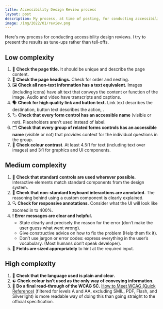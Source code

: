 ```yaml
---
title: Accessibility Design Review process
layout: post
description: My process, at time of posting, for conducting accessibility design reviews
image: /img/2022/01/review.png
---
```


Here's my process for conducting accessibility design reviews. I try to present the results as tune-ups rather than tell-offs.

## Low complexity

1. <span aria-hidden="true">🧭</span> **Check the page title.** It should be unique and describe the page content.
2. <span aria-hidden="true">🔡</span> **Check the page headings.** Check for order and nesting.
3. <span aria-hidden="true">🖼</span> **Check all non-text information has a text equivalent.** Images (including icons) have alt text that conveys the content or function of the image. Audio and video have transcripts and captions.
4. <span aria-hidden="true">🗣</span> **Check for high quality link and button text.** Link text describes the destination, button text describes the action, .
5. <span aria-hidden="true">🏷</span> **Check that every form control has an accessible name** (visible or not). Placeholders aren't used instead of label.
6. <span aria-hidden="true">🗂</span> **Check that every group of related forms controls has an accessible name** (visible or not) that provides context for the individual questions in the group.
7. <span aria-hidden="true">🎨</span> **Check colour contrast**. At least 4.5:1 for text (including text over images) and 3:1 for graphics and UI components.

## Medium complexity

1. <span aria-hidden="true">📖</span> **Check that standard controls are used wherever possible.** Interactive elements match standard components from the design system.
2. <span aria-hidden="true">🎹</span> **Check that non-standard keyboard interactions are annotated.** The reasoning behind using a custom component is clearly explained.
3. <span aria-hidden="true">🔍</span> **Check for responsive annotations.** Consider what the UI will look like zoomed in to 400%.
4. <span aria-hidden="true">❗️</span> **Error messages are clear and helpful.**
	- State clearly and precisely the reason for the error (don’t make the user guess what went wrong).
	- Give constructive advice on how to fix the problem (Help them fix it).
	- Don’t use jargon or error codes: express everything in the user’s vocabulary. (Most humans don’t speak developer).
5. <span aria-hidden="true">📏</span> **Fields are sized appropriately** to hint at the required input.

## High complexity

1. <span aria-hidden="true">🤷</span> **Check that the language used is plain and clear.**
2. <span aria-hidden="true">☯</span> **Check colour isn’t used as the only way of conveying information.**
3. <span aria-hidden="true">👮</span> **Do a final read-through of the WCAG SC.** [How to Meet WCAG (Quick Reference)](https://www.w3.org/WAI/WCAG21/quickref/?currentsidebar=%23col_overview&levels=aaa&technologies=smil%2Cpdf%2Cflash%2Csl) (filtered for levels A and AA, excluding SMIL, PDF, Flash, and Silverlight) is more readable way of doing this than going straight to the official specification.